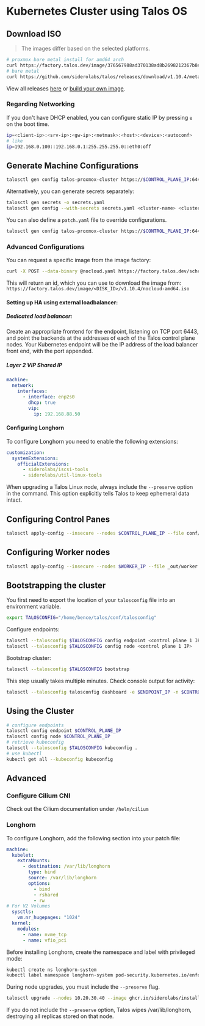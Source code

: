 # Kubernetes Cluster using Talos OS
## Download ISO
> The images differ based on the selected platforms.
```bash
# proxmox bare metal install for amd64 arch
curl https://factory.talos.dev/image/376567988ad370138ad8b2698212367b8edcb69b5fd68c80be1f2ec7d603b4ba/v1.10.4/metal-amd64.iso -L -o metal-amd64.iso
# bare metal
curl https://github.com/siderolabs/talos/releases/download/v1.10.4/metal-amd64.iso -L -o metal-amd64.iso
```
View all releases [here](github.com/siderolabs/talos/releases) or [build your own image](https://factory.talos.dev/).

### Regarding Networking
If you don't have DHCP enabled, you can configure static IP by pressing `e` on the boot time.
```bash
ip=<client-ip>:<srv-ip>:<gw-ip>:<netmask>:<host>:<device>:<autoconf>
# like
ip=192.168.0.100::192.168.0.1:255.255.255.0::eth0:off
```
## Generate Machine Configurations
```bash
talosctl gen config talos-proxmox-cluster https://$CONTROL_PLANE_IP:6443 --output-dir conf --install-image factory.talos.dev/installer/ce4c980550dd2ab1b17bbf2b08801c7eb59418eafe8f279833297925d67c7515:v1.10.3
```
Alternatively, you can generate secrets separately:
```bash
talosctl gen secrets -o secrets.yaml
talosctl gen config --with-secrets secrets.yaml <cluster-name> <cluster-endpoint> #... args
```
You can also define a `patch.yaml` file to override configurations. 
```bash
talosctl gen config talos-proxmox-cluster https://$CONTROL_PLANE_IP:6443 --config-patch @patch.yaml #... args
```
### Advanced Configurations
You can request a specific image from the image factory:
```bash
curl -X POST --data-binary @nocloud.yaml https://factory.talos.dev/schematics
```
This will return an id, which you can use to download the image from: `https://factory.talos.dev/image/<DISK_ID>/v1.10.4/nocloud-amd64.iso`
#### Setting up HA using external loadbalancer:
##### Dedicated load balancer:
Create an appropriate frontend for the endpoint, listening on TCP port 6443, and point the backends at the addresses of each of the Talos control plane nodes. Your Kubernetes endpoint will be the IP address of the load balancer front end, with the port appended.
##### Layer 2 VIP Shared IP
```yaml
machine:
  network:
    interfaces:
      - interface: enp2s0
        dhcp: true
        vip:
          ip: 192.168.88.50
```
#### Configuring Longhorn
To configure Longhorn you need to enable the following extensions:
```yaml
customization:
  systemExtensions:
    officialExtensions:
      - siderolabs/iscsi-tools
      - siderolabs/util-linux-tools
```
When upgrading a Talos Linux node, always include the `--preserve` option in the command. This option explicitly tells Talos to keep ephemeral data intact.
## Configuring Control Panes
```bash
talosctl apply-config --insecure --nodes $CONTROL_PLANE_IP --file conf/controlplane.yaml
```

## Configuring Worker nodes
```bash
talosctl apply-config --insecure --nodes $WORKER_IP --file _out/worker.yaml
```

## Bootstrapping the cluster
You first need to export the location of your `talosconfig` file into an environment variable.
```bash
export TALOSCONFIG="/home/bence/talos/conf/talosconfig"
```
Configure endpoints:
```bash
talosctl --talosconfig $TALOSCONFIG config endpoint <control plane 1 IP>
talosctl --talosconfig $TALOSCONFIG config node <control plane 1 IP>
```
Bootstrap cluster:
```bash
talosctl --talosconfig $TALOSCONFIG bootstrap
```
This step usually takes multiple minutes. Check console output for activity:
```bash
talosctl --talosconfig talosconfig dashboard -e $ENDPOINT_IP -n $CONTROL_PLANE_IP
```

## Using the Cluster
```bash
# configure endpoints
talosctl config endpoint $CONTROL_PLANE_IP
talosctl config node $CONTROL_PLANE_IP
# retrieve kubeconfig
talosctl --talosconfig $TALOSCONFIG kubeconfig .
# use kubectl
kubectl get all --kubeconfig kubeconfig
```

## Advanced
### Configure Cilium CNI 
Check out the Cilium documentation under `/helm/cilium`

### Longhorn
To configure Longhorn, add the following section into your patch file:
```yaml
machine:
  kubelet:
    extraMounts:
      - destination: /var/lib/longhorn
        type: bind
        source: /var/lib/longhorn
        options:
          - bind
          - rshared
          - rw
# For V2 Volumes
  sysctls:
    vm.nr_hugepages: "1024"
  kernel:
    modules:
      - name: nvme_tcp
      - name: vfio_pci
```
Before installing Longhorn, create the namespace and label with privileged mode:
```bash
kubectl create ns longhorn-system
kubectl label namespace longhorn-system pod-security.kubernetes.io/enforce=privileged
```
During node upgrades, you must include the `--preserve` flag.
```bash
talosctl upgrade --nodes 10.20.30.40 --image ghcr.io/siderolabs/installer:v1.7.6 --preserve
```
If you do not include the `--preserve` option, Talos wipes /var/lib/longhorn, destroying all replicas stored on that node.